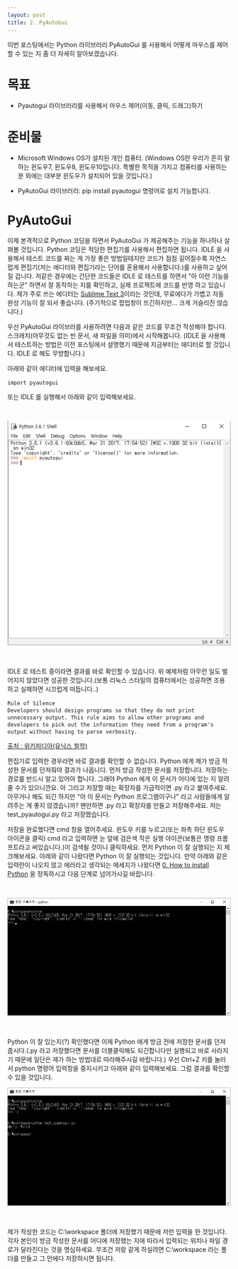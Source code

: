 ```yaml
---
layout: post
title: 2. PyAutoGui
---
```


이번 포스팅에서는 Python 라이브러리 PyAutoGui 를 사용해서 어떻게 마우스를 제어할 수 있는 지 좀 더 자세히 알아보겠습니다.

목표
=

* Pyautogui 라이브러리를 사용해서 마우스 제어(이동, 클릭, 드래그)하기 

준비물
=

* Microsoft Windows OS가 설치된 개인 컴퓨터. (Windows OS란 우리가 흔히 말하는 윈도우7, 윈도우8, 윈도우10입니다. 특별한 목적을 가지고 컴퓨터를 사용하는 분 외에는 대부분 윈도우가 설치되어 있을 것입니다.)

* PyAutoGui 라이브러리: pip install pyautogui 명령어로 설치 가능합니다.


PyAutoGui
=

이제 본격적으로 Python 코딩을 하면서 PyAutoGui 가 제공해주는 기능을 하나하나 살펴볼 것입니다. Python 코딩은 적당한 편집기를 사용해서 편집하면 됩니다. IDLE 을 사용해서 테스트 코드를 짜는 게 가장 좋은 방법일테지만 코드가 점점 길어질수록 자연스럽게 편집기(저는 에디터와 편집기라는 단어를 혼용해서 사용합니다.)를 사용하고 싶어질 겁니다. 저같은 경우에는 간단한 코드들은 IDLE 로 테스트를 하면서 "아 이런 기능을 하는군" 하면서 잘 동작하는 지를 확인하고, 실제 프로젝트에 코드를 반영 하고 있습니다. 제가 주로 쓰는 에디터는 [Sublime Text 3](https://www.sublimetext.com/3)이라는 것인데, 무료에다가 가볍고 자동 완성 기능이 잘 되서 좋습니다. (주기적으로 팝업창이 뜨긴하지만... 크게 거슬리진 않습니다.)

우선 PyAutoGui 라이브러를 사용하려면 다음과 같은 코드를 무조건 작성해야 합니다. 스크래치(아무것도 없는 빈 문서, 새 파일을 의미)에서 시작해봅니다.
(IDLE 을 사용해서 테스트하는 방법은 이전 포스팅에서 설명했기 때문에 지금부터는 에디터로 할 것입니다. IDLE 로 해도 무방합니다.)

아래와 같이 에디터에 입력을 해보세요.

```
import pyautogui
```

또는 IDLE 를 실행해서 아래와 같이 입력해보세요.

<br />

![Alt text](/images/python_2_0.PNG)

<br />

IDLE 로 테스트 중이라면 결과를 바로 확인할 수 있습니다. 위 예제처럼 아무런 일도 벌어지지 않았다면 성공한 것입니다.(보통 리눅스 스타일의 컴퓨터에서는 성공하면 조용하고 실패하면 시끄럽게 떠듭니다..)

```
Rule of Silence
Developers should design programs so that they do not print unnecessary output. This rule aims to allow other programs and developers to pick out the information they need from a program's output without having to parse verbosity.
```

[출처 : 위키피디아(유닉스 철학)](https://en.wikipedia.org/wiki/Unix_philosophy)

편집기로 입력한 경우라면 바로 결과를 확인할 수 없습니다. Python 에게 제가 방금 작성한 문서를 던져줘야 결과가 나옵니다. 먼저 방금 작성한 문서를 저장합니다. 저장하는 경로를 반드시 알고 있어야 합니다. 그래야 Python 에게 이 문서가 어디에 있는 지 알려줄 수가 있으니깐요. 아 그리고 저장할 때는 확장자를 가급적이면 .py 라고 붙여주세요. 아무거나 해도 되긴 하지만 "아 이 문서는 Python 프로그램이구나" 라고 사람들에게 알려주는 게 좋지 않겠습니까? 왠만하면 .py 라고 확장자를 만들고 저장해주세요. 저는 test_pyautogui.py 라고 저장했습니다.

저장을 완료했다면 cmd 창을 열어주세요. 윈도우 키를 누르고(또는 좌측 하단 윈도우 아이콘을 클릭) cmd 라고 입력하면 눈 앞에 검은색 작은 실행 아이콘(보통은 명령 프롬프트라고 써있습니다.)이 검색될 것이니 클릭하세요. 먼저 Python 이 잘 실행되는 지 체크해보세요. 아래와 같이 나왔다면 Python 이 잘 실행되는 것입니다. 만약 아래와 같은 입력란이 나오지 않고 에러라고 생각되는 메세지가 나왔다면 [0. How to install Python](https://dogfooter-master.github.io/How-to-install-Python/) 을 정독하시고 다음 단계로 넘어가시길 바랍니다.

<br />

![Alt text](/images/python_2_2.png)

<br />

Python 이 잘 있는지(?) 확인했다면 이제 Python 에게 방금 전에 저장한 문서를 던져 줍시다.(.py 라고 저장했다면 문서를 더블클릭해도 되긴합니다만 실행되고 바로 사라지기 때문에 일단은 제가 하는 방법대로 따라해주시길 바랍니다.) 우선 Ctrl+Z 키를 눌러서 python 명령어 입력창을 중지시키고 아래와 같이 입력해보세요. 그럼 결과를 확인할 수 있을 것입니다.
<br />

![Alt text](/images/python_2_3.png)

<br />

제가 작성한 코드는 C:\workspace 폴더에 저장했기 때문에 저런 입력을 한 것입니다. 각자 본인이 방금 작성한 문서를 어디에 저장했는 지에 따라서 입력되는 위치나 파일 경로가 달라진다는 것을 명심하세요. 무조건 저랑 같게 하실려면 C:\workspace 라는 폴더를 만들고 그 안에다 저장하시면 됩니다.






